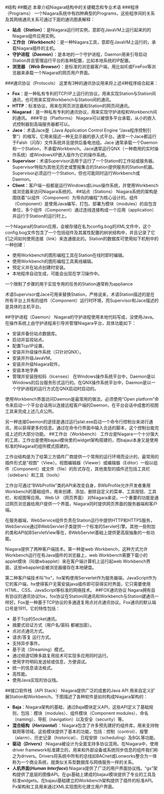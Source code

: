 #结构
##概述
本章介绍Niagara结构中的关键概念和专业术语
###程序（Programs）
一个Niagara系统中有四种典型的Programs，这些程序间的关系及其网络通讯关系可通过下面的通讯图表解释：
 

* **站点（*Station*）**：是Niagara运行时实例，意即在JavaVM上运行起来的的Niagara组件应用实例。
* **工作台（*Workbench*）**：是一种Niagara工具，意即在JavaVM上运行的，承载Niagara插件的主机。
* **守护进程（*Daemon*）**：是本地的一个守护进程，Daemon用来引导启动Station并且管理运行平台的各种配置，比如本地系统的IP配置。
* **浏览器 （*Web Browser*）**：是标准的浏览器客户端，用比如IE或FireFox等浏览器来承载一个Niagara的网页用户界面。
 
###通讯协议（Protocols）
这里有3种的通讯协议用来将上述4种程序结合起来：
* **Fox**：是一种私有专利的TCP/IP上运行的协议，用来实现Station与Station间通讯，也可用来实现Workbench与Station间的通讯。
* **HTTP**：标准协议，用来在网页浏览器和Station的网页间通讯。
* **Niagarad**：是一种私有专利的通讯协议，用来实现守护进程和Workbench间的通讯。
###平台（Platforms）
Niagara可以被很多平台承载，从小的嵌入式控制器到高端服务器都可以。
* **Jace**：术语Jace是（Java Application Control Engine “Java程序控制引擎”）的缩写，它用来描述一种无显示器的嵌入式平台。通常一个Jace都运行于Falsh（闪存）文件系统并且提供后备电池组。Jace 通常承载一个Daemon和一个Station，不承载Workbench。Jace通常运行QNX（一种商用的实时操作系统）或WindowsXP嵌入版作为它的操作系统。
* **Supervisor**：术语Supervisor适用于运行了一个Station的工作站或服务器。Supervisor特指为其他无历史或警报集合的Station提供服务的Station机器。Supervisor必须运行一个Station，但也可能同时运行Workbench或Daemon。 
* **Client**：客户端一般都是运行Windows或Linux操作系统，并使用Workbench或浏览器来访问Niagara系统的。
##站点（Stations）
Niagara系统的架构是围绕着“以组件（Component）为导向的编程”为核心设计的。组件（Component）是使用Java编写、打包、部署为模块（modules）的自包含单位，多个组件（Component）通过连线连接构成一个应用（application）并运行于Station的运行时上。

一个Niagara的Station应用，会被存储在名为config.bog的XML文件中，这个config.bog文件包含了一个包括组件及其属性配置的树状结构中，并且记录了它们之间如何使用连接（link）来连通彼此的。Station的数据库可使用如下机制中的一种创建：
* 使用Workbench的图形编程工具在Station在线时即时编辑。
* 使用Workbench的图形编程工具离线编辑。
* 预定义并在站点创建时安装。
* 本地程序自动生成，可能会出现在学习操作中。 

一个限制了步骤的用于实现专用的任务的Station通常称为appliance

术语Supervisor或Jace可用来替换Station，严格说来，术语Station描述的是在所有平台上共有的组件（Component）运行时环境，而Supervisor和Jace描述的是具体的主机平台。


##守护进程（Daemon）
Niagara的守护进程使用本地代码写成，没使用Java。在操作系统上由守护进程来引导并管理Niagara平台，具体功能如下：
* 安装并备份站点数据库。
* 启动并监视站点。
* 配置Tcp/IP设置。
* 安装并升级操作系统（只针对QNX）。
* 安装并升级JavaVM。
* 安装并升级Niagara软件。
* 安装本地字典 
* 管理并安装授权码（licenses）
在Windows操作系统平台中，Daemon是以Windows的后台服务形式运行的。在QNX操作系统平台中，Daemon是以一个守护进程的运行方式在QNX启动时启动的。

使用Workbench界面访问Daemon是最常用的做法，必须使用“Open platform”命令来启动一个平台会话用以连接远程客户端的Daemon，在平台会话中成套的视图工具来完成上述几点公所。

另一种连接Daemon的途径是通过运行plat.exe启动一个命令行控制台来进行通讯，用以获得更多的信息。通过在命令行界面中输入合适的脚本，这个控制台能完成上述的大部分功能。
##工作台（Workbench）
工作台是Niagara一个十分强大的工具，工作台是使用bajaui模块里的widget架构搭建的，而bajaui本身又是使用标准的Niagara的组件模式搭建的。

工作台结构是为了给第三方插件厂商提供一个常用的运行环境而设计的，最常用的插件形式是“视图”（View）。视图编辑器（Viewer）或编辑器（Editor）一般以组件（Component）或文件（file）的形式存在，其他类型的插件还包括工具栏（sidebars）和工具（tools）

工作台可通过“BWbProfile”类的API来改变自身，BWbProfile允许开发者重用Workbench的基础组件，用来创建、添加、删除自定义的菜单、工具按钮、工具栏、和视图等应用。
Web UI （网页界面）
对Niagara来说，一个重要的功能是通过网页浏览器给用户提供一个界面，Niagara同时提供网页界面的服务器端和客户端。

在服务器端，WebService组件负责在Station运行中提供HTTP和HTTPS服务，WebService通过BWebServlet子类提供一个标准的Servlet引擎。其他一些附加的类和API如BServletView等在，BWebServlet基础上提供更高层抽象的一些功能。

Niagara提供了两种客户端技术。第一种是web Workbench，这种方式允许Workbench运行在有Java插件的浏览器上，web Workbench需要下载小的applet模块（叫做wbapplet）来在客户端计算机上运行起web Workbench界面，这些wbapplet会被浏览器缓存在本地硬盘。

第二种客户端技术叫“hx”，hx架构使用Serverlet作为服务器端，JavaScript作为它的客户端，hx使得客户无需安装java插件即可获得实时界面，它只需要使用HTML、CSS、JavaScript等标准的网络技术。
##FOX通讯协议
Nagara拥有自有协议的通讯协议fox，fox协议在Station间通讯和Workbench与Station键通讯一样好。Fox是一种基于TCP协议的多通道复用点对点通讯协议。Fox通讯的默认端口号是1911，它的特性包括：
* 基于Tcp的Socket通讯。
* 摘要式验证方式（用户名/密码 都被加密）。
* 点对点通讯方式。
* 请求/答复 运行方式。
* 支持异步事件。
* 基于流（Streaming）模式。
* 通过频道切换多路复用技术可实现多应用同时运行。
* 使用字符明码发送帧或信息，方便调试。
* 统一的信息语法格式。
* 高性能。
* 使用Java实现的协议栈。
 
##接口软件栈（API Stack）
Niagara提供广泛的成套的Java API 用来自定义扩展Station和Workbench。下图描述了各种软件是如何构成Niagara架构的：
 

* **Baja**：Niagara架构的基础，通过Baja模块定义API，这些API定义了基础规则，包括：模块（modules）、组件模块（Component modules）、命名（naming）、导航（navigation）以及安全（security）等。
* **混合结构（*Horizontal*）**：Niagara包含了许多预先建好的组件库，用来支持物联网等领域，这些模块提供了基本的功能，包括：控制（control）、报警（alarm）、历史记录（historical）、日程安排（scheduling）及BQL等功能。
* **驱动（*Drivers*）**:Niagara被设计为全面支持多协议混用。在Niagara中，使用driver framework标准建立的，用来和外部设备或系统同步信息的组件我们称之为drivers。Drivers将系统中所有的总线如BACnet或Lonworks整合为一体称为一个商业系统，就类似关系型数据库与网络服务一样的关系。
* **人机界面(*Human Interface*)**:Niagara提供了广泛的用户界面协议栈。“gx”架构提供了底层的图像API。在gx基础上建成的bajaui模块提供了专业的工具及标准widgets。在bajaui基础建立的Workbench架构提供了插件的标准API。Px架构和工具用来通过XML实现图形化建立用户界面。
 
